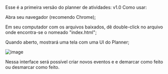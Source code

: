 Esse é a primeira versão do planner de atividades: v1.0
Como usar:

Abra seu navegador (recomendo Chrome);

Em seu computador com os arquivos baixados, dê double-click no arquivo onde encontra-se o nomeado "index.html"; 

Quando aberto, mostrará uma tela com uma UI do Planner; 



![image](https://github.com/user-attachments/assets/a378774e-1968-4d74-a8af-9f2151d9c60f)





Nessa interface será possível criar novos eventos e e demarcar como feito ou desmarcar como feito.



